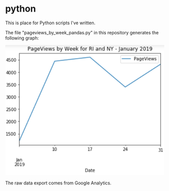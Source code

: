 # python
This is place for Python scripts I've written.




The file "pageviews_by_week_pandas.py" in this repository generates the following graph:

![GitHub Logo](https://github.com/chrispiquette/python/blob/master/pageviews_by_week_pandas.PNG)

The raw data export comes from Google Analytics.

